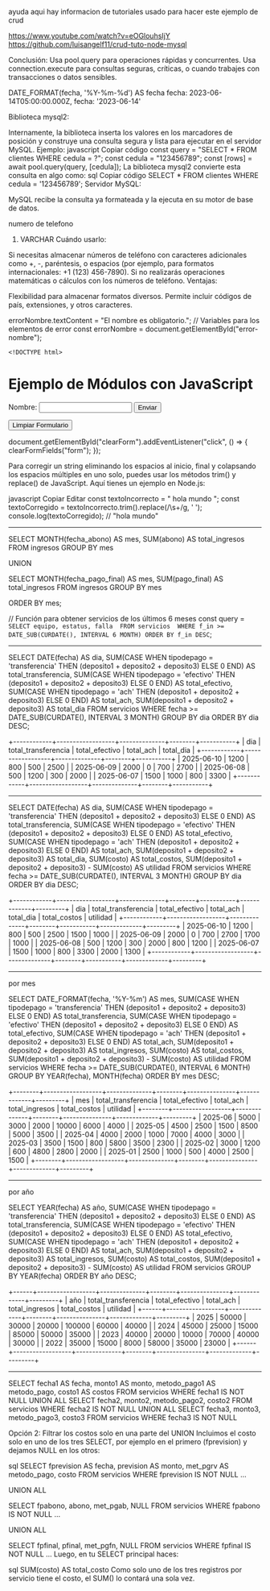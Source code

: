 ayuda  aqui hay informacion de tutoriales usado para hacer este ejemplo de crud

https://www.youtube.com/watch?v=eOGlouhsIjY
https://github.com/luisangelf11/crud-tuto-node-mysql



Conclusión:
Usa pool.query para operaciones rápidas y concurrentes.
Usa connection.execute para consultas seguras, críticas, o cuando trabajes con transacciones o datos sensibles.


DATE_FORMAT(fecha, '%Y-%m-%d') AS fecha
fecha: 2023-06-14T05:00:00.000Z,
fecha: '2023-06-14'



Biblioteca mysql2:

Internamente, la biblioteca inserta los valores en los marcadores de posición y construye una consulta segura y lista para ejecutar en el servidor MySQL.
Ejemplo:
javascript
Copiar código
const query = "SELECT * FROM clientes WHERE cedula = ?";
const cedula = "123456789";
const [rows] = await pool.query(query, [cedula]);
La biblioteca mysql2 convierte esta consulta en algo como:
sql
Copiar código
SELECT * FROM clientes WHERE cedula = '123456789';
Servidor MySQL:

MySQL recibe la consulta ya formateada y la ejecuta en su motor de base de datos.


numero de telefono
1. VARCHAR
Cuándo usarlo:

Si necesitas almacenar números de teléfono con caracteres adicionales como +, -, paréntesis, o espacios (por ejemplo, para formatos internacionales: +1 (123) 456-7890).
Si no realizarás operaciones matemáticas o cálculos con los números de teléfono.
Ventajas:

Flexibilidad para almacenar formatos diversos.
Permite incluir códigos de país, extensiones, y otros caracteres.

  errorNombre.textContent = "El nombre es obligatorio.";  // Variables para los elementos de error
    const errorNombre = document.getElementById("error-nombre");



    <!DOCTYPE html>
<html lang="en">
<head>
  <meta charset="UTF-8">
  <meta name="viewport" content="width=device-width, initial-scale=1.0">
  <title>Módulos JavaScript</title>
</head>
<body>
  <h1>Ejemplo de Módulos con JavaScript</h1>

  <form id="form">
    <label for="name">Nombre:</label>
    <input type="text" id="name" name="name" required>
    <button type="submit">Enviar</button>
  </form>
  <button id="clearForm">Limpiar Formulario</button>

  <script type="module" src="./js/main.js"></script>
</body>
</html>

document.getElementById("clearForm").addEventListener("click", () => {
  clearFormFields("form");
});


Para corregir un string eliminando los espacios al inicio, final y colapsando los espacios múltiples en uno solo, puedes usar los métodos trim() y replace() de JavaScript. Aquí tienes un ejemplo en Node.js:

javascript
Copiar
Editar
const textoIncorrecto = "  hola   mundo  ";
const textoCorregido = textoIncorrecto.trim().replace(/\s+/g, ' ');
console.log(textoCorregido); // "hola mundo"



-----------------------------------------------------------------------------------

SELECT MONTH(fecha_abono) AS mes, SUM(abono) AS total_ingresos
FROM ingresos
GROUP BY mes

UNION

SELECT MONTH(fecha_pago_final) AS mes, SUM(pago_final) AS total_ingresos
FROM ingresos
GROUP BY mes

ORDER BY mes;




// Función para obtener servicios de los últimos 6 meses
        const query = `
            SELECT equipo, estatus, falla 
            FROM servicios 
            WHERE f_in >= DATE_SUB(CURDATE(), INTERVAL 6 MONTH)
            ORDER BY f_in DESC
        `;



-------------------------------------------------------------------------------------------------------------------

SELECT 
    DATE(fecha) AS dia,
    SUM(CASE WHEN tipodepago = 'transferencia' THEN (deposito1 + deposito2 + deposito3) ELSE 0 END) AS total_transferencia,
    SUM(CASE WHEN tipodepago = 'efectivo' THEN (deposito1 + deposito2 + deposito3) ELSE 0 END) AS total_efectivo,
    SUM(CASE WHEN tipodepago = 'ach' THEN (deposito1 + deposito2 + deposito3) ELSE 0 END) AS total_ach,
    SUM(deposito1 + deposito2 + deposito3) AS total_dia
FROM servicios
WHERE fecha >= DATE_SUB(CURDATE(), INTERVAL 3 MONTH)
GROUP BY dia
ORDER BY dia DESC;








+------------+------------------+--------------+--------+-----------+
| dia        | total_transferencia | total_efectivo | total_ach | total_dia |
+------------+------------------+--------------+--------+-----------+
| 2025-06-10 | 1200              | 800          | 500    | 2500      |
| 2025-06-09 | 2000              | 0            | 700    | 2700      |
| 2025-06-08 | 500               | 1200         | 300    | 2000      |
| 2025-06-07 | 1500              | 1000         | 800    | 3300      |
+------------+------------------+--------------+--------+-----------+

-------------------------------------------------------------------------------------

SELECT 
    DATE(fecha) AS dia,
    SUM(CASE WHEN tipodepago = 'transferencia' THEN (deposito1 + deposito2 + deposito3) ELSE 0 END) AS total_transferencia,
    SUM(CASE WHEN tipodepago = 'efectivo' THEN (deposito1 + deposito2 + deposito3) ELSE 0 END) AS total_efectivo,
    SUM(CASE WHEN tipodepago = 'ach' THEN (deposito1 + deposito2 + deposito3) ELSE 0 END) AS total_ach,
    SUM(deposito1 + deposito2 + deposito3) AS total_dia,
    SUM(costo) AS total_costos,
    SUM(deposito1 + deposito2 + deposito3) - SUM(costo) AS utilidad
FROM servicios
WHERE fecha >= DATE_SUB(CURDATE(), INTERVAL 3 MONTH)
GROUP BY dia
ORDER BY dia DESC;

+------------+------------------+--------------+--------+-----------+-------------+---------+
| dia        | total_transferencia | total_efectivo | total_ach | total_dia | total_costos | utilidad |
+------------+------------------+--------------+--------+-----------+-------------+---------+
| 2025-06-10 | 1200              | 800          | 500    | 2500      | 1500        | 1000    |
| 2025-06-09 | 2000              | 0            | 700    | 2700      | 1700        | 1000    |
| 2025-06-08 | 500               | 1200         | 300    | 2000      | 800         | 1200    |
| 2025-06-07 | 1500              | 1000         | 800    | 3300      | 2000        | 1300    |
+------------+------------------+--------------+--------+-----------+-------------+---------+

-----------------------------------------------------------------------------------------------------------------------

por mes

SELECT 
    DATE_FORMAT(fecha, '%Y-%m') AS mes,
    SUM(CASE WHEN tipodepago = 'transferencia' THEN (deposito1 + deposito2 + deposito3) ELSE 0 END) AS total_transferencia,
    SUM(CASE WHEN tipodepago = 'efectivo' THEN (deposito1 + deposito2 + deposito3) ELSE 0 END) AS total_efectivo,
    SUM(CASE WHEN tipodepago = 'ach' THEN (deposito1 + deposito2 + deposito3) ELSE 0 END) AS total_ach,
    SUM(deposito1 + deposito2 + deposito3) AS total_ingresos,
    SUM(costo) AS total_costos,
    SUM(deposito1 + deposito2 + deposito3) - SUM(costo) AS utilidad
FROM servicios
WHERE fecha >= DATE_SUB(CURDATE(), INTERVAL 6 MONTH)
GROUP BY YEAR(fecha), MONTH(fecha)
ORDER BY mes DESC;


+--------+------------------+--------------+--------+---------------+-------------+---------+
| mes    | total_transferencia | total_efectivo | total_ach | total_ingresos | total_costos | utilidad |
+--------+------------------+--------------+--------+---------------+-------------+---------+
| 2025-06 | 5000              | 3000         | 2000    | 10000         | 6000        | 4000    |
| 2025-05 | 4500              | 2500         | 1500    | 8500          | 5000        | 3500    |
| 2025-04 | 4000              | 2000         | 1000    | 7000          | 4000        | 3000    |
| 2025-03 | 3500              | 1500         | 800     | 5800          | 3500        | 2300    |
| 2025-02 | 3000              | 1200         | 600     | 4800          | 2800        | 2000    |
| 2025-01 | 2500              | 1000         | 500     | 4000          | 2500        | 1500    |
+--------+------------------+--------------+--------+---------------+-------------+---------+


------------------------------
por año  

SELECT 
    YEAR(fecha) AS año,
    SUM(CASE WHEN tipodepago = 'transferencia' THEN (deposito1 + deposito2 + deposito3) ELSE 0 END) AS total_transferencia,
    SUM(CASE WHEN tipodepago = 'efectivo' THEN (deposito1 + deposito2 + deposito3) ELSE 0 END) AS total_efectivo,
    SUM(CASE WHEN tipodepago = 'ach' THEN (deposito1 + deposito2 + deposito3) ELSE 0 END) AS total_ach,
    SUM(deposito1 + deposito2 + deposito3) AS total_ingresos,
    SUM(costo) AS total_costos,
    SUM(deposito1 + deposito2 + deposito3) - SUM(costo) AS utilidad
FROM servicios
GROUP BY YEAR(fecha)
ORDER BY año DESC;


+------+------------------+--------------+--------+---------------+-------------+---------+
| año  | total_transferencia | total_efectivo | total_ach | total_ingresos | total_costos | utilidad |
+------+------------------+--------------+--------+---------------+-------------+---------+
| 2025 | 50000             | 30000        | 20000   | 100000        | 60000       | 40000   |
| 2024 | 45000             | 25000        | 15000   | 85000         | 50000       | 35000   |
| 2023 | 40000             | 20000        | 10000   | 70000         | 40000       | 30000   |
| 2022 | 35000             | 15000        | 8000    | 58000         | 35000       | 23000   |
+------+------------------+--------------+--------+---------------+-------------+---------+

------------------------




SELECT fecha1 AS fecha, monto1 AS monto, metodo_pago1 AS metodo_pago, costo1 AS costos FROM servicios WHERE fecha1 IS NOT NULL
UNION ALL
SELECT fecha2, monto2, metodo_pago2, costo2 FROM servicios WHERE fecha2 IS NOT NULL
UNION ALL
SELECT fecha3, monto3, metodo_pago3, costo3 FROM servicios WHERE fecha3 IS NOT NULL





Opción 2: Filtrar los costos solo en una parte del UNION
Incluimos el costo solo en uno de los tres SELECT, por ejemplo en el primero (fprevision) y dejamos NULL en los otros:

sql
SELECT fprevision AS fecha, prevision AS monto, met_pgrv AS metodo_pago, costo
FROM servicios
WHERE fprevision IS NOT NULL ...

UNION ALL

SELECT fpabono, abono, met_pgab, NULL
FROM servicios
WHERE fpabono IS NOT NULL ...

UNION ALL

SELECT fpfinal, pfinal, met_pgfn, NULL
FROM servicios
WHERE fpfinal IS NOT NULL ...
Luego, en tu SELECT principal haces:

sql
SUM(costo) AS total_costo
Como solo uno de los tres registros por servicio tiene el costo, el SUM() lo contará una sola vez.















